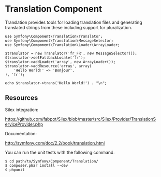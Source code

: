 Translation Component
=====================

Translation provides tools for loading translation files and generating
translated strings from these including support for pluralization.

    use Symfony\Component\Translation\Translator;
    use Symfony\Component\Translation\MessageSelector;
    use Symfony\Component\Translation\Loader\ArrayLoader;

    $translator = new Translator('fr_FR', new MessageSelector());
    $translator->setFallbackLocale('fr');
    $translator->addLoader('array', new ArrayLoader());
    $translator->addResource('array', array(
        'Hello World!' => 'Bonjour',
    ), 'fr');

    echo $translator->trans('Hello World!') . "\n";

Resources
---------

Silex integration:

https://github.com/fabpot/Silex/blob/master/src/Silex/Provider/TranslationServiceProvider.php

Documentation:

http://symfony.com/doc/2.2/book/translation.html

You can run the unit tests with the following command:

    $ cd path/to/Symfony/Component/Translation/
    $ composer.phar install --dev
    $ phpunit
